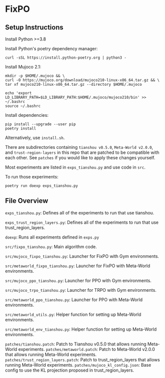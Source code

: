 # FixPO

## Setup Instructions

Install Python >=3.8

Install Python's poetry dependency manager:

```
curl -sSL https://install.python-poetry.org | python3 -
```

Install Mujoco 2.1:

```
mkdir -p $HOME/.mujoco && \
curl -O https://mujoco.org/download/mujoco210-linux-x86_64.tar.gz && \
tar xf mujoco210-linux-x86_64.tar.gz --directory $HOME/.mujoco

echo 'export LD_LIBRARY_PATH=$LD_LIBRARY_PATH:$HOME/.mujoco/mujoco210/bin' >> ~/.bashrc
source ~/.bashrc
```

Install dependencies:

```
pip install --upgrade --user pip
poetry install
```

Alternatively, use `install.sh`.

There are subdirectories containing `tianshou v0.5.0`, `Meta-World v2.0.0`, and
`trust-region-layers` in this repo that are patched to be compatible with each other.
See `patches` if you would like to apply these changes yourself.

Most experiments are listed in `exps_tianshou.py` and use code in `src`.

To run those experiments:

```
poetry run doexp exps_tianshou.py
```

## File Overview

`exps_tianshou.py`: Defines all of the experiments to run that use tianshou.

`exps_trust_region_layers.py`: Defines all of the experiments to run that use trust_region_layers.

`doexp`: Runs all experiments defined in `exps.py`


`src/fixpo_tianshou.py`: Main algorithm code.

`src/mujoco_fixpo_tianshou.py`: Launcher for FixPO with Gym environments.

`src/metaworld_fixpo_tianshou.py`: Launcher for FixPO with Meta-World environments.

`src/mujoco_ppo_tianshou.py`: Launcher for PPO with Gym environments.

`src/mujoco_trpo_tianshou.py`: Launcher for TRPO with Gym environments.

`src/metaworld_ppo_tianshou.py`: Launcher for PPO with Meta-World environments.

`src/metaworld_utils.py`: Helper function for setting up Meta-World environments.

`src/metaworld_env_tianshou.py`: Helper function for setting up Meta-World environments.

`patches/tianshou.patch`: Patch to Tianshou v0.5.0 that allows running Meta-World experiments.
`patches/metaworld.patch`: Patch to Meta-World v2.0.0 that allows running Meta-World experiments.
`patches/trust_region_layers.patch`: Patch to trust_region_layers that allows running Meta-World experiments.
`patches/mujoco_kl_config.json`: Base config to use the KL projection proposed in  trust_region_layers.
